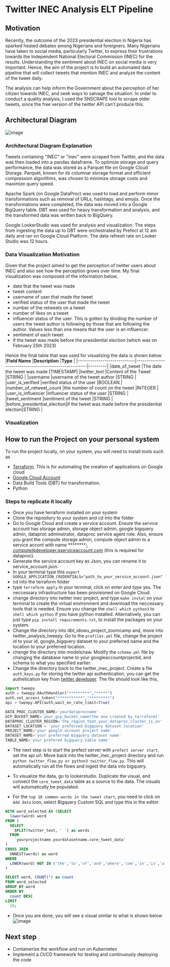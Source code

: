 # Twitter INEC Analysis ELT Pipeline

## Motivation
Recently, the outcome of the 2023 presidential election in Nigeria has sparked heated debates among Nigerians and foreigners. Many Nigerians have taken to social media, particularly Twitter, to express their frustrations towards the Independent National Electoral Commission (INEC) for the results. Understanding the sentiment about INEC on social media is very important. Hence, the aim of the project is to build an automated data pipeline that will collect tweets that mention INEC and analyze the content of the tweet daily.

The analysis can help inform the Government about the perception of her citizen towards INEC, and seek ways to salvage the situation. In order to conduct a quality analysis, I used the SNSCRAPE tool to scrape older tweets, since the free version of the twitter API can't produce this. 

## Architectural Diagram 
![image](https://user-images.githubusercontent.com/38056084/234894304-b945ea2f-7042-4864-98aa-4e5c9ab01006.png)

### Architectural Diagram Explanation
Tweets containing "INEC" or "inec" were scraped from Twitter, and the data was then loaded into a pandas dataframe. To optimize storage and query performance, the data was stored as a Parquet file on Google Cloud Storage. Parquet, known for its columnar storage format and efficient compression algorithms, was chosen to minimize storage costs and maximize query speed.

Apache Spark (on Google DataProc) was used to load and perform minor transformations such as removal of URLs, hashtags, and emojis. Once the transformations were completed, the data was moved into a Google BigQuery table. DBT was used for heavy transformation and analysis, and the transformed data was written back to BigQuery.

Google LookerStudio was used for analysis and visualization. The steps from ingesting the data up to DBT were orchestrated by Prefect at 12 am daily and ran on Google Cloud Platform. The data refresh rate on Looker Studio was 12 hours.

### Data Visualization Motivation
Given that the project aimed to get the perception of twitter users about INEC and also see how the perception grows over time. My final visualization was composed of the information below, 

- date that the tweet was made
- tweet content 
- username of user that made the tweet
- verified status of the user that made the tweet
- number of the retweets on a tweet
- number of likes on a tweet
- influencer status of the user. This is gotten by dividing the number of users the tweet author is following by those that are following the author. Values less than one means that the user is an influencer. 
- sentiment of each tweet
-  if the tweet was made before the presidential election (which was on February 25th 2023)

Hence the final table that was used for visualizing the data is shown below
|**Field Name**              |**Description**                                       |**Type** |
|----------------------------|------------------------------------------------------|---------|
|date_of_tweet               |The date the tweet was made                           |TIMESTAMP|
|twitter_text                |Content of the Tweet                                  |STRING   |
|username                    |username of the tweet author                          |STRING   |
|user_is_verified            |verified status of the user                           |BOOLEAN  |
|number_of_retweet_count     |the number of count on the tweet                      |INTEGER  |
|user_is_influencer          |influencer status of the user                         |STRING   |
|tweet_sentiment             |sentiment of the tweet                                |STRING   |
|before_presidential_election|if the tweet was made before the presidential election|STRING   |

### Visualization


## How to run the Project on your personal system
To run the project locally, on your system, you will need to install tools such as 
- [Terraform](https://www.terraform.io/). This is for automating the creation of applications on Google cloud
- [Google Cloud Account](https://cloud.google.com/)
- Data Build Tools (DBT) for transformation. 
- Python 

### Steps to replicate it locally 
- Once you have terraform installed on your system
- Clone the repository to your system and cd into the folder
- Go to Google Cloud and create a service account. Ensure the service account has storage admin, storage object admin, google bigquery admin, dataproc adminstrator, dataproc service agent role. Also, ensure you grant the compute storage admin, compute object admin to a service accont with name ********-compute@developer.gserviceaccount.com (this is required for dataproc).
- Generate the service account key as Json, you can rename it to service_account.json. 
- In your terminal type this  ``` export GOOGLE_APPLICATION_CREDENTIALS="path_to_your_service_account.json" ```
- cd into the terraform folder 
- type `terraform apply` in your terminal, click on enter and type yes. The neccessary infrastructure has been provisioned on Google Cloud.
- change directory into twitter inec project, and type `make instal` on your terminal to create the virtual environment and download the neccessary tools that is needed. Ensure you change the `shell which python3` to `shell which python` if you have python installed. Alternatively, you can just type   `pip install requirements.txt`, to install the packages on your system. 
- Change the directory into dbt_idowu_project_zoomcamp and, move into twitter_analysis_tweepy. Go to the `profiles.yml` file, change the project id to your id, google_bigquery dataset to your preferred name and the location to your preferred location.
- change the directory into models/raw. Modify the `schema.yml` file by changing the database name to your googleaccountprojectid, and schema to what you specified earlier. 
- Change the directory back to the twitter_inec_project. Create a file `auth_keys.py` for storing the twitter api authentication, you can get the authetication key from [twitter developer](https://developer.twitter.com/en/docs/developer-portal/overview).
The file should look like this, 
```py
import tweepy
auth = tweepy.OAuthHandler("*********","*****")
auth.set_access_token("***********","*********")
api = tweepy.API(auth,wait_on_rate_limit=True) 
```

```py
DATA_PROC_CLUSTER_NAME='yourdataprocname'
GCP_BUCKET_NAME='your_gcp_bucket_name(the one created by terraform)'
DATAPROC_CLUSTER_REGION='the_region_that_your_dataproc_cluster_is_on'
DATASET_LOCATION = 'your preferred bigquery dataset location'
PROJECT_NAME='your google account project name'
DATASET_NAME='your preferred bigquery dataset name'
TABLE_NAME='your prefered bigquery table name'
```
- The next step is to start the prefect server with `prefect server start`, set the api url. Move back into the twitter_inec_project directory and run `python twitter_flow.py or python3 twitter_flow.py`. This will automatically run all the flows and ingest the data into bigquery.

- To visualize the data, go to lookerstudio. Duplicate the visual, and connect the `core_tweet_data` table as a source to the data. The visuals will automatically be populated.
- For the `top 10 common words in the tweet chart`, you need to click on `Add data` icon, select Bigquery Custom SQL and type this in the editor 
```sql
WITH word_selected AS (SELECT
  lower(word) word 
FROM (
  SELECT
    SPLIT(twitter_text, ' ') as words
  FROM
    `yourprojectname.yourdatasetname.core_tweet_data`
)
CROSS JOIN
  UNNEST(words) as word
WHERE
  LOWER(word) NOT IN ('the','to','of','and','where','com','in','is','a','inec','for','that','not','be','on','as','this','has','are','you','by','will','was','with','have','they','i','from','it','he','&amp;','his','what','we','all','their','at','no','just','an','our','do','can','but','-','your','his','should','stop', 'the', 'to', 'and', 'a', 'in', 'it', 'is', 'I', 'that', 'had', 'on', 'for', 'were', 'was','i', 'me', 'my', 'myself', 'we', 'our', 'ours', 'ourselves', 'you', "you're", "you've", "you'll", "you'd", 'your', 'yours', 'yourself', 'yourselves', 'he', 'him', 'his', 'himself', 'she', "she's", 'her', 'hers', 'herself', 'it', "it's", 'its', 'itself', 'they', 'them', 'their', 'theirs', 'themselves', 'what', 'which', 'who', 'whom', 'this', 'that', "that'll", 'these', 'those', 'am', 'is', 'are', 'was', 'were', 'be', 'been', 'being', 'have', 'has', 'had', 'having', 'do', 'does', 'did', 'doing', 'a', 'an', 'the', 'and', 'but', 'if', 'or', 'because', 'as', 'until', 'while', 'of', 'at', 'by', 'for', 'with', 'about', 'against', 'between', 'into', 'through', 'during', 'before', 'after', 'above', 'below', 'to', 'from', 'up', 'down', 'in', 'out', 'on', 'off', 'over', 'under', 'again', 'further', 'then', 'once', 'here', 'there', 'when', 'where', 'why', 'how', 'all', 'any', 'both', 'each', 'few', 'more', 'most', 'other', 'some', 'such', 'no', 'nor', 'not', 'only', 'own', 'same', 'so', 'than', 'too', 'very', 's', 't', 'can', 'will', 'just', 'don', "don't", 'should', "should've", 'now', 'd', 'll', 'm', 'o', 're', 've', 'y', 'ain', 'aren', "aren't", 'couldn', "couldn't", 'didn', "didn't", 'doesn', "doesn't", 'hadn', "hadn't", 'hasn', "hasn't", 'haven', "haven't", 'isn', "isn't", 'ma', 'mightn', "mightn't", 'mustn', "mustn't", 'needn', "needn't", 'shan', "shan't", 'shouldn', "shouldn't", 'wasn', "wasn't", 'weren', "weren't", 'won', "won't", 'wouldn', "wouldn't") and word != ''
)

SELECT word, COUNT(*) as count
FROM word_selected
GROUP BY word
ORDER BY
  count DESC
LIMIT
  20;

```
- Once you are done, you will see a visual similar to what is shown below
![image](https://user-images.githubusercontent.com/38056084/235382225-cf02823e-51f7-472a-a618-bedd71237069.png)

## Next step
- Containerize the workflow and run on Kubernetes
- Implement a CI/CD framework for testing and continuously deploying the code

